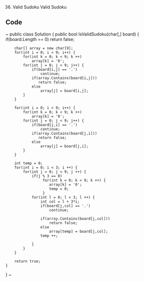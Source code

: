 36. Valid Sudoku
Valid Sudoku

## Code
~
public class Solution {
    public bool IsValidSudoku(char[,] board) {
        if(board.Length == 0)
            return false;
        
        char[] array = new char[9];
        for(int i = 0; i < 9; i++) {
            for(int k = 0; k < 9; k ++)
                array[k] = '0';
            for(int j = 0; j < 9; j++) {
                if(board[i,j] == '.')
                    continue;
                if(array.Contains(board[i,j]))
                   return false;
                else 
                    array[j] = board[i,j];
            }
        }

        for(int i = 0; i < 9; i++) {
            for(int k = 0; k < 9; k ++)
                array[k] = '0';
            for(int j = 0; j < 9; j++) {
                if(board[j,i] == '.')
                    continue;
                if(array.Contains(board[j,i]))
                   return false;
                else 
                    array[j] = board[j,i];
            }
        }
        
        int temp = 0;
        for(int i = 0; i < 3; i ++) {
            for(int j = 0; j < 9; j ++) {
                if(j % 3 == 0)
                     for(int k = 0; k < 9; k ++) {
                        array[k] = '0';
                        temp = 0;    
                     }
                for(int l = 0; l < 3; l ++) {
                    int col = l + 3*i;
                    if(board[j,col] == '.')
                        continue;
                    
                    if(array.Contains(board[j,col]))
                        return false;
                    else 
                        array[temp] = board[j,col];
                    temp ++;
                       
                }
            }
        }
        
        return true;
    }
}
~
